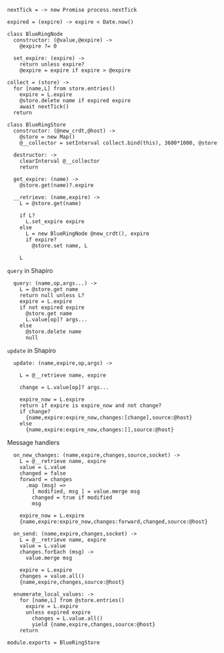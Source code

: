     nextTick = -> new Promise process.nextTick

    expired = (expire) -> expire < Date.now()

    class BlueRingNode
      constructor: (@value,@expire) ->
        @expire ?= 0

      set_expire: (expire) ->
        return unless expire?
        @expire = expire if expire > @expire

    collect = (store) ->
      for [name,L] from store.entries()
        expire = L.expire
        @store.delete name if expired expire
        await nextTick()
      return

    class BlueRingStore
      constructor: (@new_crdt,@host) ->
        @store = new Map()
        @__collector = setInterval collect.bind(this), 3600*1000, @store

      destructor: ->
        clearInterval @__collector
        return

      get_expire: (name) ->
        @store.get(name)?.expire

      __retrieve: (name,expire) ->
        L = @store.get(name)

        if L?
          L.set_expire expire
        else
          L = new BlueRingNode @new_crdt(), expire
          if expire?
            @store.set name, L

        L

`query` in Shapiro

      query: (name,op,args...) ->
        L = @store.get name
        return null unless L?
        expire = L.expire
        if not expired expire
          @store.get name
          L.value[op]? args...
        else
          @store.delete name
          null

`update` in Shapiro

      update: (name,expire,op,args) ->

        L = @__retrieve name, expire

        change = L.value[op]? args...

        expire_now = L.expire
        return if expire is expire_now and not change?
        if change?
          {name,expire:expire_now,changes:[change],source:@host}
        else
          {name,expire:expire_now,changes:[],source:@host}

Message handlers

      on_new_changes: (name,expire,changes,source,socket) ->
        L = @__retrieve name, expire
        value = L.value
        changed = false
        forward = changes
          .map (msg) =>
            [ modified, msg ] = value.merge msg
            changed = true if modified
            msg

        expire_now = L.expire
        {name,expire:expire_now,changes:forward,changed,source:@host}

      on_send: (name,expire,changes,socket) ->
        L = @__retrieve name, expire
        value = L.value
        changes.forEach (msg) ->
          value.merge msg

        expire = L.expire
        changes = value.all()
        {name,expire,changes,source:@host}

      enumerate_local_values: ->
        for [name,L] from @store.entries()
          expire = L.expire
          unless expired expire
            changes = L.value.all()
            yield {name,expire,changes,source:@host}
        return

    module.exports = BlueRingStore

